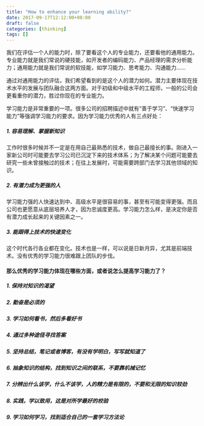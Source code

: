 ```yaml
---
title: "How to enhance your learning ability?"
date: 2017-09-17T12:12:00+08:00
draft: false
categories: [thinking]
tags: []
---
```


我们在评估一个人的能力时，除了要看这个人的专业能力，还要看他的通用能力。专业能力就是我们常说的硬技能，如开发者的编码能力、产品经理的需求分析能力；通用能力就是我们常说的软技能，如学习能力、思考能力、沟通能力...... 

通过对通用能力的评估，我们希望看到的是这个人的潜力如何。潜力主要体现在技术水平的发展与团队融合这两方面。对于初级和中级水平的工程师，一般的公司会更看重你的潜力，胜过你现在的专业能力。

学习能力是非常重要的一项。很多公司的招聘描述中就有“善于学习”、“快速学习能力”等强调学习能力的要求。因为学习能力优秀的人有三点好处：

##### 1. 容易理解、掌握新知识
  
工作时很多时候并不一定是在用自己最熟悉的技术，做自己最擅长的事。刚进入一家新公司时可能要去学习公司已沉淀下来的技术体系；为了解决某个问题可能要去研究一些未曾接触过的技术；在往上发展时，可能需要跨部门去学习其他领域的知识。

##### 2. 有潜力成为更强的人

学习能力强的人快速达到中、高级水平是很容易的事，甚至有可能变得更强。而且公司也更愿意从底层培养人才，因为忠诚度更高。学习能力怎么样，是决定你是否有潜力成长起来的关键因素之一。

##### 3. 能跟得上技术的快速变化

这个时代各行各业都在变化。技术也是一样，可以说是日新月异，尤其是前端技术。没有优秀的学习能力很难跟上团队的步伐。


#### 那么优秀的学习能力体现在哪些方面，或者说怎么提高学习能力了？

##### 1. 保持对知识的渴望
##### 2. 勤奋是必须的
##### 3. 学习如何看书，然后多看好书
##### 4. 通过多种途径寻找答案
##### 5. 坚持总结，笔记或者博客，有没有学明白，写写就知道了
##### 6. 抽象知识的结构，找到知识之间的联系，不要靠机械记忆
##### 7. 分辨出什么该学，什么不该学，人的精力是有限的，不要和无限的知识较劲
##### 8. 实践，学以致用，这是对所学最好的校验
##### 9. 学习如何学习，找到适合自己的一套学习方法论

